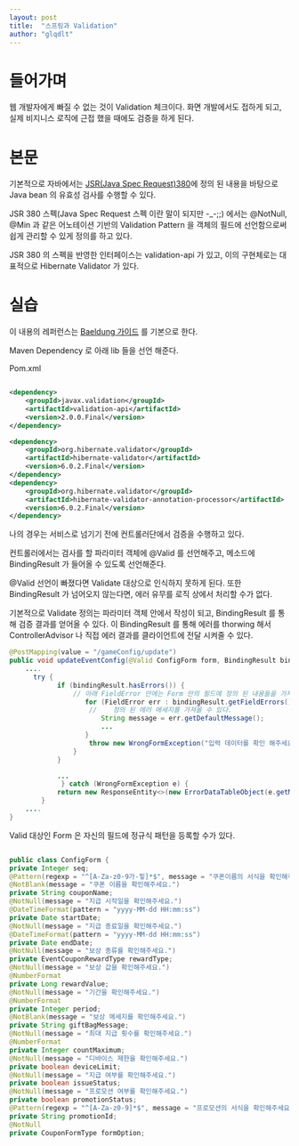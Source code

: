```yaml
---
layout: post
title:  "스프링과 Validation"
author: "glqdlt"
---
```


# 들어가며

웹 개발자에게 빠질 수 없는 것이 Validation 체크이다. 화면 개발에서도 접하게 되고, 실제 비지니스 로직에 근접 했을 때에도 검증을 하게 된다.

# 본문

기본적으로 자바에서는 [JSR(Java Spec Request)380](https://beanvalidation.org/2.0/spec/)에 정의 된 내용을 바탕으로 Java bean 의 유효성 검사를 수행할 수 있다.

JSR 380 스펙(Java Spec Request 스펙 이란 말이 되지만 -_-;;) 에서는 @NotNull, @Min 과 같은 어노테이션 기반의 Validation Pattern 을 객체의 필드에 선언함으로써 쉽게 관리할 수 있게 정의를 하고 있다.

JSR 380 의 스펙을 반영한 인터페이스는 validation-api 가 있고, 이의 구현체로는 대표적으로 Hibernate Validator 가 있다.

# 실습

이 내용의 레퍼런스는 [Baeldung 가이드](https://www.baeldung.com/javax-validation) 를 기본으로 한다.

Maven Dependency 로 아래 lib 들을 선언 해준다.

Pom.xml
```xml

<dependency>
    <groupId>javax.validation</groupId>
    <artifactId>validation-api</artifactId>
    <version>2.0.0.Final</version>
</dependency>

<dependency>
    <groupId>org.hibernate.validator</groupId>
    <artifactId>hibernate-validator</artifactId>
    <version>6.0.2.Final</version>
</dependency>
<dependency>
    <groupId>org.hibernate.validator</groupId>
    <artifactId>hibernate-validator-annotation-processor</artifactId>
    <version>6.0.2.Final</version>
</dependency>

```

나의 경우는 서비스로 넘기기 전에 컨트롤러단에서 검증을 수행하고 있다.

컨트롤러에서는 검사를 할 파라미터 객체에 @Valid 를 선언해주고, 메소드에 BindingResult 가 들어올 수 있도록 선언해준다.

@Valid 선언이 빠졌다면 Validate 대상으로 인식하지 못하게 된다. 또한 BindingResult 가 넘어오지 않는다면, 에러 유무를 로직 상에서 처리할 수가 없다.

기본적으로 Validate 정의는 파라미터 객체 안에서 작성이 되고, BindingResult 를 통해 검증 결과를 얻어올 수 있다. 이 BindingResult 를 통해 에러를 thorwing 해서 ControllerAdvisor 나 직접 에러 결과를 클라이언트에 전달 시켜줄 수 있다.

```java
@PostMapping(value = "/gameConfig/update")
public void updateEventConfig(@Valid ConfigForm form, BindingResult bindingResult) {
    ....
      try {
            if (bindingResult.hasErrors()) {
                // 아래 FieldError 안에는 Form 안의 필드에 정의 된 내용들을 가져올 수 있다.
                   for (FieldError err : bindingResult.getFieldErrors()) {
                    //    정의 된 에러 메세지를 가져올 수 있다.
                       String message = err.getDefaultMessage();
                       ...
                   }
                    throw new WrongFormException("입력 데이터를 확인 해주세요.");
                }
            }

            ... 
             } catch (WrongFormException e) {
            return new ResponseEntity<>(new ErrorDataTableObject(e.getMessage()), HttpStatus.BAD_REQUEST);
        }
    ....
}
```

Valid 대상인 Form 은 자신의 필드에 정규식 패턴을 등록할 수가 있다.
```java

public class ConfigForm {
private Integer seq;
@Pattern(regexp = "^[A-Za-z0-9가-힣]*$", message = "쿠폰이름의 서식을 확인해주세요.")
@NotBlank(message = "쿠폰 이름을 확인해주세요.")
private String couponName;
@NotNull(message = "지급 시작일을 확인해주세요.")
@DateTimeFormat(pattern = "yyyy-MM-dd HH:mm:ss")
private Date startDate;
@NotNull(message = "지급 종료일을 확인해주세요.")
@DateTimeFormat(pattern = "yyyy-MM-dd HH:mm:ss")
private Date endDate;
@NotNull(message = "보상 종류를 확인해주세요.")
private EventCouponRewardType rewardType;
@NotNull(message = "보상 값을 확인해주세요.")
@NumberFormat
private Long rewardValue;
@NotNull(message = "기간을 확인해주세요.")
@NumberFormat
private Integer period;
@NotBlank(message = "보상 메세지를 확인해주세요.")
private String giftBagMessage;
@NotNull(message = "최대 지급 횟수를 확인해주세요.")
@NumberFormat
private Integer countMaximum;
@NotNull(message = "디바이스 제한을 확인해주세요.")
private boolean deviceLimit;
@NotNull(message = "지급 여부를 확인해주세요.")
private boolean issueStatus;
@NotNull(message = "프로모션 여부를 확인해주세요.")
private boolean promotionStatus;
@Pattern(regexp = "^[A-Za-z0-9]*$", message = "프로모션의 서식을 확인해주세요.")
private String promotionId;
@NotNull
private CouponFormType formOption;
```

